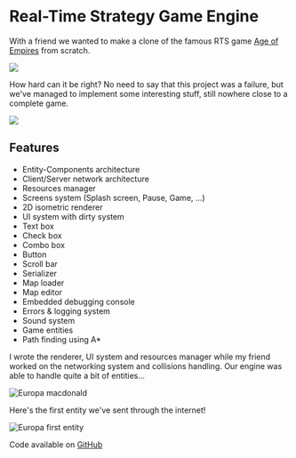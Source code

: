 # Real-Time Strategy Game Engine

With a friend we wanted to make a clone of the famous RTS game <a href="https://en.wikipedia.org/wiki/Age_of_Empires">Age of Empires</a> from scratch.

![]({{rootImages}}projects/europa/ageofempire.jpg)

How hard can it be right?
No need to say that this project was a failure, but we've managed to implement some interesting stuff, still nowhere close to a complete game.

![]({{rootImages}}projects/europa/europa-scene.png)

## Features
- Entity-Components architecture
- Client/Server network architecture
- Resources manager
- Screens system (Splash screen, Pause, Game, ...)
- 2D isometric renderer
- UI system with dirty system
- Text box
- Check box
- Combo box
- Button
- Scroll bar
- Serializer
- Map loader
- Map editor
- Embedded debugging console
- Errors &amp; logging system
- Sound system
- Game entities
- Path finding using A*

I wrote the renderer, UI system and resources manager while my friend worked on the networking system and collisions handling. Our engine was able to handle quite a bit of entities...

![Europa macdonald]({{rootImages}}projects/europa/europa-macdonald.png)

Here's the first entity we've sent through the internet!

![Europa first entity]({{rootImages}}projects/europa/europa-first-entity.png)

Code available on [GitHub](https://github.com/Nicolas82588/europa)
